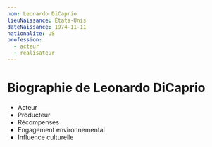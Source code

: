 ```yaml
---
nom: Leonardo DiCaprio
lieuNaissance: États-Unis
dateNaissance: 1974-11-11
nationalite: US
profession:
  - acteur
  - réalisateur
---
```


# Biographie de Leonardo DiCaprio

- Acteur
- Producteur
- Récompenses
- Engagement environnemental
- Influence culturelle
